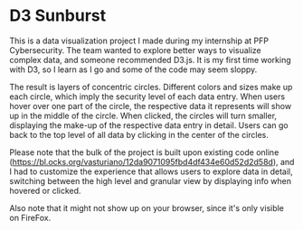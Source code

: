 # D3 Sunburst
This is a data visualization project I made during my internship at PFP Cybersecurity. 
The team wanted to explore better ways to visualize complex data, and someone recommended D3.js.
It is my first time working with D3, so I learn as I go and some of the code may seem sloppy.

The result is layers of concentric circles. 
Different colors and sizes make up each circle, which imply the security level of each data entry.
When users hover over one part of the circle, the respective data it represents will show up in the middle of the circle.
When clicked, the circles will turn smaller, displaying the make-up of the respective data entry in detail.
Users can go back to the top level of all data by clicking in the center of the circles.

Please note that the bulk of the project is built upon existing code online (https://bl.ocks.org/vasturiano/12da9071095fbd4df434e60d52d2d58d),
and I had to customize the experience that allows users to explore data in detail, switching between the high level and granular view by displaying info when hovered or clicked.

Also note that it might not show up on your browser, since it's only visible on FireFox.
